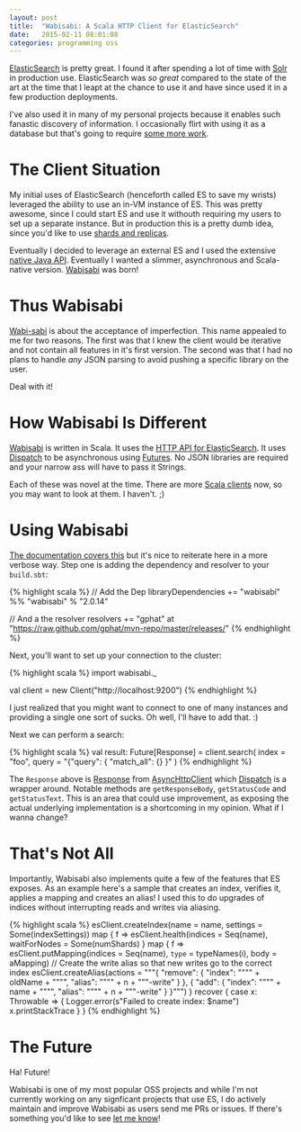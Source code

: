 ```yaml
---
layout: post
title:  "Wabisabi: A Scala HTTP Client for ElasticSearch"
date:   2015-02-11 08:01:08
categories: programming oss
---
```


[ElasticSearch](http://www.elasticsearch.org) is pretty great. I found it after spending a lot of time with [Solr](http://lucene.apache.org/solr/)
in production use. ElasticSearch was _so great_ compared to the state of the art at the time that
I leapt at the chance to use it and have since used it in a few production deployments.

I've also used it in many of my personal projects because it enables such fanastic discovery of information. I occasionally flirt with using it as a database but that's going to require [some more work](https://aphyr.com/posts/317-call-me-maybe-elasticsearch).

# The Client Situation

My initial uses of ElasticSearch (henceforth called ES to save my wrists) leveraged the ability to use an in-VM instance of ES. This was pretty awesome, since I could start ES and use it withouth requiring my users to set up a separate instance. But in production this is a pretty dumb idea, since you'd like to use [shards and replicas](http://www.elasticsearch.org/guide/en/elasticsearch/reference/current/_basic_concepts.html#_shards_amp_replicas).

Eventually I decided to leverage an external ES and I used the extensive [native Java API](http://www.elasticsearch.org/guide/en/elasticsearch/client/java-api/current/index.html). Eventually I wanted a slimmer, asynchronous and Scala-native version. [Wabisabi](https://github.com/gphat/wabisabi) was born!

# Thus Wabisabi

[Wabi-sabi](http://en.wikipedia.org/wiki/Wabi-sabi) is about the acceptance of imperfection. This name appealed to me for two reasons. The first was that I knew the client would be iterative and not contain all features in it's first version. The second was that I had no plans to handle *any* JSON parsing to avoid pushing a specific library on the user.

Deal with it!

# How Wabisabi Is Different

[Wabisabi](https://github.com/gphat/wabisabi) is written in Scala. It uses the [HTTP API for ElasticSearch](http://www.elasticsearch.org/guide/en/elasticsearch/reference/current/modules-http.html). It uses [Dispatch](http://dispatch.databinder.net/Dispatch.html) to be asynchronous using [Futures](http://docs.scala-lang.org/overviews/core/futures.html). No JSON libraries are required and your narrow ass will have to pass it Strings.

Each of these was novel at the time. There are more [Scala clients](http://www.elasticsearch.org/guide/en/elasticsearch/client/community/current/clients.html#community-scala) now, so you may want to look at them. I haven't. ;)

# Using Wabisabi

[The documentation covers this](https://github.com/gphat/wabisabi#using-it) but it's nice to reiterate here in a more verbose way. Step one is adding the dependency and resolver to your `build.sbt`:

{% highlight scala %}
// Add the Dep
libraryDependencies += "wabisabi" %% "wabisabi" % "2.0.14"

// And a the resolver
resolvers += "gphat" at "https://raw.github.com/gphat/mvn-repo/master/releases/"
{% endhighlight %}

Next, you'll want to set up your connection to the cluster:

{% highlight scala %}
import wabisabi._

val client = new Client("http://localhost:9200")
{% endhighlight %}

I just realized that you might want to connect to one of many instances and providing a single one sort of sucks. Oh well, I'll have to add that. :)

Next we can perform a search:

{% highlight scala %}
val result: Future[Response] = client.search(
    index = "foo",
    query = "{\"query\": { \"match_all\": {} }"
)
{% endhighlight %}

The `Response` above is [Response](http://asynchttpclient.github.io/async-http-client/apidocs/com/ning/http/client/Response.html) from [AsyncHttpClient](https://github.com/AsyncHttpClient/async-http-client) which [Dispatch](http://dispatch.databinder.net/Dispatch.html) is a wrapper around. Notable methods are `getResponseBody`, `getStatusCode` and `getStatusText`. This is an area that could use improvement, as exposing the actual underlying implementation is a shortcoming in my opinion. What if I wanna change?

# That's Not All

Importantly, Wabisabi also implements quite a few of the features that ES exposes. As an example here's a sample that creates an index, verifies it, applies a mapping and creates an alias! I used this to do upgrades of indices without interrupting reads and writes via aliasing.

{% highlight scala %}
esClient.createIndex(name = name, settings = Some(indexSettings)) map { f =>
    esClient.health(indices = Seq(name), waitForNodes = Some(numShards)
} map { f =>
    esClient.putMapping(indices = Seq(name), `type` = typeNames(i), body = aMapping)
    // Create the write alias so that new writes go to the correct index
    esClient.createAlias(actions = """{ "remove": { "index": """" + oldName + """", "alias": """" + n + """-write" } }, { "add": { "index": """" + name  + """", "alias": """" + n + """-write" } }""")
} recover {
    case x: Throwable => {
      Logger.error(s"Failed to create index: $name")
      x.printStackTrace
    }
}
{% endhighlight %}

# The Future

Ha! Future!

Wabisabi is one of my most popular OSS projects and while I'm not currently working on any signficant projects that use ES, I do actively maintain and improve Wabisabi as users send me PRs or issues. If there's something you'd like to see [let me know](https://github.com/gphat/wabisabi/issues)!
